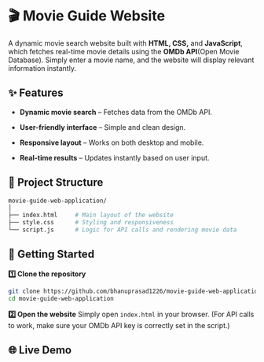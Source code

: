 # 🎬 Movie Guide Website
A dynamic movie search website built with **HTML, CSS,** and **JavaScript**, which fetches real-time movie details using the **OMDb API**(Open Movie Database).
Simply enter a movie name, and the website will display relevant information instantly.
## ✨ Features
- **Dynamic movie search** – Fetches data from the OMDb API.

- **User-friendly interface** – Simple and clean design.

- **Responsive layout** – Works on both desktop and mobile.

- **Real-time results** – Updates instantly based on user input.
## 📂 Project Structure
```bash
movie-guide-web-application/
│
├── index.html     # Main layout of the website
├── style.css      # Styling and responsiveness
└── script.js      # Logic for API calls and rendering movie data
```
## 🚀 Getting Started
**1️⃣ Clone the repository**
```bash
git clone https://github.com/bhanuprasad1226/movie-guide-web-application.git
cd movie-guide-web-application
```
**2️⃣ Open the website**
Simply open `index.html` in your browser.
(For API calls to work, make sure your OMDb API key is correctly set in the script.)
## 🌐 Live Demo





